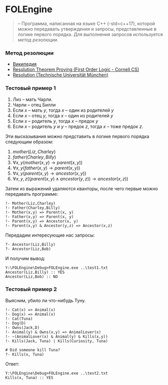 # FOLEngine

> – Программа, написанная на языке C++ (-std=c++17), которой можно передавать утверждения и запросы, представленные в логике первого порядка. 
> Для выполнения запросов используется *метод резолюции*.

### Метод резолюции

* [Википедия](https://ru.wikipedia.org/wiki/%D0%9F%D1%80%D0%B0%D0%B2%D0%B8%D0%BB%D0%BE_%D1%80%D0%B5%D0%B7%D0%BE%D0%BB%D1%8E%D1%86%D0%B8%D0%B9#%D0%9C%D0%B5%D1%82%D0%BE%D0%B4_%D1%80%D0%B5%D0%B7%D0%BE%D0%BB%D1%8E%D1%86%D0%B8%D0%B8)
* [Resolution Theorem Proving (First Order Logic - Cornell CS)](https://www.cs.cornell.edu/courses/cs4700/2011fa/lectures/16_FirstOrderLogic.pdf)
* [Resolution (Technische Universität München)](https://www21.in.tum.de/teaching/logik/SS16/Slides/resolution-fol.pdf)

### Тестовый пример 1

1. Лиз – мать Чарли.
2. Чарли – отец Билли
3. Если *x* – мать *y*, тогда *x* – один из родителей *y*
4. Если *x* – отец *y*, тогда *x* – один из родителей *y*
5. Если *x* – родитель *y*, тогда *x* – предок *y*
6. Если *x* – родитель *y* и *y* – предок *z*, тогда *x* – тоже предок *z*.

Эти высказывания можно представить в логике первого порядка следующим образом:

1. $mother(Liz,Charley)$
2. $father(Charley,Billy)$
3. $∀x,y(mother(x,y)→parent(x,y))$
4. $∀x,y(father(x,y)→parent(x,y))$
5. $∀x,y(parent(x,y)→ancestor(x,y))$
6. $∀x,y,z((parent(x,y)∧ancestor(y,z))→ancestor(x,z))$

Затем из выражений удаляются кванторы, после чего первые можно передавать программе:

```
!- Mother(Liz,Charley)
!- Father(Charley,Billy)
!- Mother(x,y) => Parent(x, y)
!- Father(x,y) => Parent(x, y)
!- Parent(x,y) => Ancestor(x, y)
!- Parent(x,y) & Ancestor(y,z) => Ancestor(x,z)
```

Передадим интересующие нас запросы:

```
?- Ancestor(Liz,Billy)
?- Ancestor(Liz,Bob)
```

И получим вывод:

```
Y:\FOLEngine\Debug>FOLEngine.exe ..\test1.txt
Ancestor(Liz,Billy) :: YES
Ancestor(Liz,Bob) :: NO
```

### Тестовый пример 2

Выясним, убило ли что-нибудь Туну.

```
!- Cat(x) => Animal(x)
!- Dog(x) => Animal(x)
!- Cat(Tuna)
!- Dog(D)
!- Owns(Jack,D)
!- Animal(y) & Owns(x,y) => AnimalLover(x)
!- ~(AnimalLover(x) & Animal(y) & Kills(x,y))
!- Kills(Jack, Tuna) | Kills(Curiosity, Tuna)

# Did someone kill Tuna?
?- Kills(x, Tuna)
```

Ответ:

```
Y:\FOLEngine\Debug>FOLEngine.exe ..\test2.txt
Kills(x, Tuna) :: YES
```

